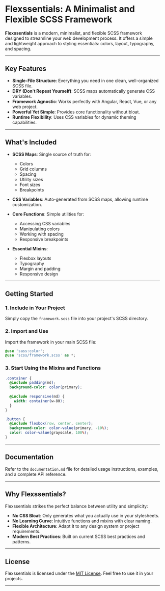 # Flexssentials: A Minimalist and Flexible SCSS Framework

**Flexssentials** is a modern, minimalist, and flexible SCSS framework designed to streamline your web development process. It offers a simple and lightweight approach to styling essentials: colors, layout, typography, and spacing.

---

## **Key Features**

- **Single-File Structure**: Everything you need in one clean, well-organized SCSS file.
- **DRY (Don't Repeat Yourself)**: SCSS maps automatically generate CSS variables.
- **Framework Agnostic**: Works perfectly with Angular, React, Vue, or any web project.
- **Powerful Yet Simple**: Provides core functionality without bloat.
- **Runtime Flexibility**: Uses CSS variables for dynamic theming capabilities.

---

## **What's Included**

- **SCSS Maps**: Single source of truth for:
  - Colors
  - Grid columns
  - Spacing
  - Utility sizes
  - Font sizes
  - Breakpoints

- **CSS Variables**: Auto-generated from SCSS maps, allowing runtime customization.

- **Core Functions**: Simple utilities for:
  - Accessing CSS variables
  - Manipulating colors
  - Working with spacing
  - Responsive breakpoints

- **Essential Mixins**:
  - Flexbox layouts
  - Typography
  - Margin and padding
  - Responsive design

---

## **Getting Started**

### 1. **Include in Your Project**

Simply copy the `framework.scss` file into your project's SCSS directory.

### 2. **Import and Use**

Import the framework in your main SCSS file:
```scss
@use 'sass:color';
@use 'scss/framework.scss' as *;
```

### 3. **Start Using the Mixins and Functions**

```scss
.container {
  @include padding(md);
  background-color: color(primary);
  
  @include responsive(md) {
    width: container(w-80);
  }
}

.button {
  @include flexbox(row, center, center);
  background-color: color-value(primary, -10%);
  color: color-value(grayscale, 100%);
}
```

---

## **Documentation**

Refer to the `documentation.md` file for detailed usage instructions, examples, and a complete API reference.

---

## **Why Flexssentials?**

Flexssentials strikes the perfect balance between utility and simplicity:

- **No CSS Bloat**: Only generates what you actually use in your stylesheets.
- **No Learning Curve**: Intuitive functions and mixins with clear naming.
- **Flexible Architecture**: Adapt it to any design system or project requirements.
- **Modern Best Practices**: Built on current SCSS best practices and patterns.

---

## **License**

Flexssentials is licensed under the [MIT License](LICENSE). Feel free to use it in your projects.

---